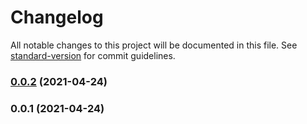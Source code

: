 # Changelog

All notable changes to this project will be documented in this file. See [standard-version](https://github.com/conventional-changelog/standard-version) for commit guidelines.

### [0.0.2](https://github.com/ziv/async-hooks-state/compare/v0.0.1...v0.0.2) (2021-04-24)

### 0.0.1 (2021-04-24)
